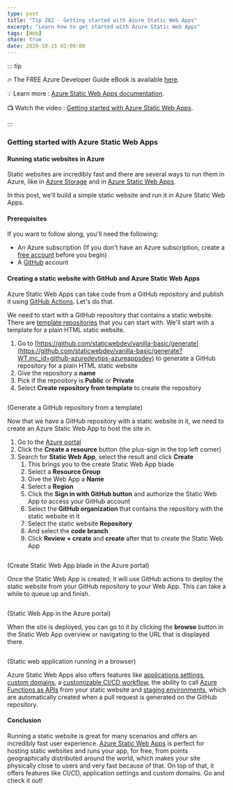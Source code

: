```yaml
---
type: post
title: "Tip 282 - Getting started with Azure Static Web Apps"
excerpt: "Learn how to get started with Azure Static Web Apps"
tags: [Web]
share: true
date: 2020-10-15 02:00:00
---
```


::: tip 

:fire:  The FREE Azure Developer Guide eBook is available [here](http://aka.ms/azuredevebook?WT.mc_id=docs-azuredevtips-azureappsdev).

:bulb: Learn more : [Azure Static Web Apps documentation](https://docs.microsoft.com/azure/static-web-apps/?WT.mc_id=docs-azuredevtips-azureappsdev). 

:tv: Watch the video : [Getting started with Azure Static Web Apps](https://youtu.be/9E4iL0imDHk?WT.mc_id=youtube-azuredevtips-azureappsdev).

:::

### Getting started with Azure Static Web Apps

#### Running static websites in Azure
Static websites are incredibly fast and there are several ways to run them in Azure, like in [Azure Storage](https://docs.microsoft.com/azure/storage/blobs/storage-blob-static-website?WT.mc_id=docs-azuredevtips-azureappsdev) and in [Azure Static Web Apps](https://docs.microsoft.com/azure/static-web-apps/?WT.mc_id=docs-azuredevtips-azureappsdev). 

In this post, we'll build a simple static website and run it in Azure Static Web Apps.

#### Prerequisites
If you want to follow along, you'll need the following:
* An Azure subscription (If you don't have an Azure subscription, create a [free account](https://azure.microsoft.com/free/?WT.mc_id=azure-azuredevtips-azureappsdev) before you begin)
* A [GitHub](https://github.com/?WT.mc_id=github-azuredevtipsvideo-azureappsdev) account

#### Creating a static website with GitHub and Azure Static Web Apps
Azure Static Web Apps can take code from a GitHub repository and publish it using [GitHub Actions](https://github.com/features/actions?WT.mc_id=github-azuredevtips-azureappsdev). Let's do that. 

We need to start with a GitHub repository that contains a static website. There are [template repositories](https://docs.microsoft.com/azure/static-web-apps/getting-started?WT.mc_id=docs-azuredevtips-azureappsdev) that you can start with. We'll start with a template for a plain HTML static website.

1. Go to [https://github.com/staticwebdev/vanilla-basic/generate](https://github.com/staticwebdev/vanilla-basic/generate?WT.mc_id=github-azuredevtips-azureappsdev) to generate a GitHub repository for a plain HTML static website
2. Give the repository a **name**
3. Pick if the repository is **Public** or **Private**
4. Select **Create repository from template** to create the repository

<img :src="$withBase('/files/68generaterepo.png')">

(Generate a GitHub repository from a template)

Now that we have a GitHub repository with a static website in it, we need to create an Azure Static Web App to host the site in.

1. Go to the [Azure portal](https://portal.azure.com/?WT.mc_id=azure-azuredevtips-azureappsdev)
2. Click the **Create a resource** button (the plus-sign in the top left corner) 
3. Search for **Static Web App**, select the result and click **Create**
   1. This brings you to the create Static Web App blade
   2. Select a **Resource Group**
   3. Give the Web App a **Name**
   4. Select a **Region**
   5. Click the **Sign in with GitHub button** and authorize the Static Web App to access your GitHub account
   6. Select the **GitHub organization** that contains the repository with the static website in it
   7. Select the static website **Repository**
   8. And select the **code branch** 
   9. Click **Review + create** and **create** after that to create the Static Web App

<img :src="$withBase('/files/68staticwebapp1.png')">

(Create Static Web App blade in the Azure portal)   

Once the Static Web App is created, it will use GitHub actions to deploy the static website from your GitHub repository to your Web App. This can take a while to queue up and finish. 

<img :src="$withBase('/files/68staticwebapp2.png')">

(Static Web App in the Azure portal) 

When the site is deployed, you can go to it by clicking the **browse** button in the Static Web App overview or navigating to the URL that is displayed there.

<img :src="$withBase('/files/68result.png')">

(Static web application running in a browser)  

Azure Static Web Apps also offers features like [applications settings](https://docs.microsoft.com/azure/static-web-apps/application-settings?WT.mc_id=docs-azuredevtips-azureappsdev ), [custom domains](https://docs.microsoft.com/azure/static-web-apps/custom-domain?WT.mc_id=docs-azuredevtips-azureappsdev ), a [customizable CI/CD workflow](https://docs.microsoft.com/azure/static-web-apps/github-actions-workflow?WT.mc_id=docs-azuredevtips-azureappsdev ), the ability to call [Azure Functions as APIs](https://docs.microsoft.com/azure/static-web-apps/apis?WT.mc_id=docs-azuredevtips-azureappsdev ) from your static website and [staging environments](https://docs.microsoft.com/azure/static-web-apps/review-publish-pull-requests?WT.mc_id=docs-azuredevtips-azureappsdev ), which are automatically created when a pull request is generated on the GitHub repository.

#### Conclusion
Running a static website is great for many scenarios and offers an incredibly fast user experience. [Azure Static Web Apps](https://docs.microsoft.com/azure/static-web-apps/?WT.mc_id=docs-azuredevtips-azureappsdev) is perfect for hosting static websites and runs your app, for free, from points geographically distributed around the world, which makes your site physically close to users and very fast because of that. On top of that, it offers features like CI/CD, application settings and custom domains. Go and check it out!